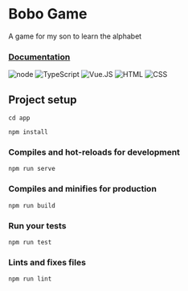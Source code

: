 # Bobo Game
A game for my son to learn the alphabet

### [Documentation](./readme.d/readme.md)

![node](https://img.shields.io/badge/-Node.JS-56ab36) 
![TypeScript](https://img.shields.io/badge/-TypeScript-2e91d3)
![Vue.JS](https://img.shields.io/badge/-Vue.JS-63c399)
![HTML](https://img.shields.io/badge/-HTML-e54c21)
![CSS](https://img.shields.io/badge/-CSS-264de4)


## Project setup

```
cd app
```
```
npm install
```

### Compiles and hot-reloads for development
```
npm run serve
```

### Compiles and minifies for production
```
npm run build
```

### Run your tests
```
npm run test
```

### Lints and fixes files
```
npm run lint
```
